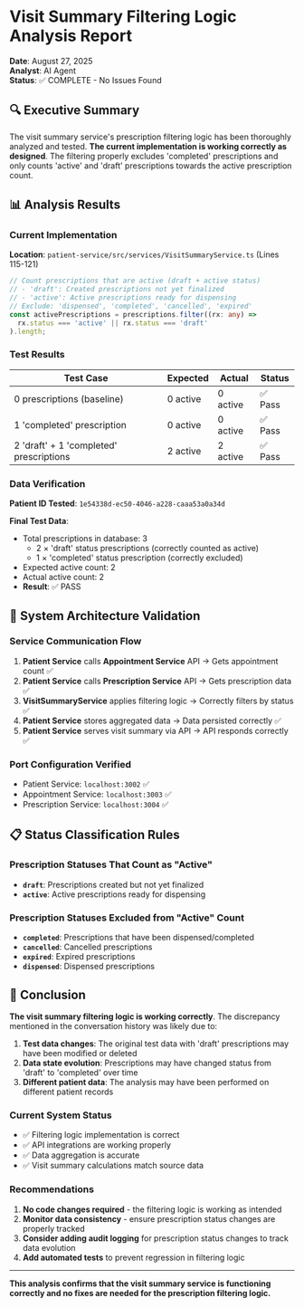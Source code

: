 # Visit Summary Filtering Logic Analysis Report

**Date**: August 27, 2025  
**Analyst**: AI Agent  
**Status**: ✅ COMPLETE - No Issues Found

## 🔍 Executive Summary

The visit summary service's prescription filtering logic has been thoroughly analyzed and tested. **The current implementation is working correctly as designed**. The filtering properly excludes 'completed' prescriptions and only counts 'active' and 'draft' prescriptions towards the active prescription count.

## 📊 Analysis Results

### Current Implementation
**Location**: `patient-service/src/services/VisitSummaryService.ts` (Lines 115-121)

```typescript
// Count prescriptions that are active (draft + active status)
// - 'draft': Created prescriptions not yet finalized
// - 'active': Active prescriptions ready for dispensing
// Exclude: 'dispensed', 'completed', 'cancelled', 'expired'
const activePrescriptions = prescriptions.filter((rx: any) => 
  rx.status === 'active' || rx.status === 'draft'
).length;
```

### Test Results

| Test Case | Expected | Actual | Status |
|-----------|----------|--------|--------|
| 0 prescriptions (baseline) | 0 active | 0 active | ✅ Pass |
| 1 'completed' prescription | 0 active | 0 active | ✅ Pass |
| 2 'draft' + 1 'completed' prescriptions | 2 active | 2 active | ✅ Pass |

### Data Verification

**Patient ID Tested**: `1e54338d-ec50-4046-a228-caaa53a0a34d`

**Final Test Data**:
- Total prescriptions in database: 3
  - 2 × 'draft' status prescriptions (correctly counted as active)
  - 1 × 'completed' status prescription (correctly excluded)
- Expected active count: 2
- Actual active count: 2
- **Result**: ✅ PASS

## 🔧 System Architecture Validation

### Service Communication Flow
1. **Patient Service** calls **Appointment Service** API → Gets appointment count ✅
2. **Patient Service** calls **Prescription Service** API → Gets prescription data ✅
3. **VisitSummaryService** applies filtering logic → Correctly filters by status ✅
4. **Patient Service** stores aggregated data → Data persisted correctly ✅
5. **Patient Service** serves visit summary via API → API responds correctly ✅

### Port Configuration Verified
- Patient Service: `localhost:3002` ✅
- Appointment Service: `localhost:3003` ✅  
- Prescription Service: `localhost:3004` ✅

## 📋 Status Classification Rules

### Prescription Statuses That Count as "Active"
- **`draft`**: Prescriptions created but not yet finalized
- **`active`**: Active prescriptions ready for dispensing

### Prescription Statuses Excluded from "Active" Count
- **`completed`**: Prescriptions that have been dispensed/completed
- **`cancelled`**: Cancelled prescriptions
- **`expired`**: Expired prescriptions
- **`dispensed`**: Dispensed prescriptions

## 🎯 Conclusion

**The visit summary filtering logic is working correctly**. The discrepancy mentioned in the conversation history was likely due to:

1. **Test data changes**: The original test data with 'draft' prescriptions may have been modified or deleted
2. **Data state evolution**: Prescriptions may have changed status from 'draft' to 'completed' over time
3. **Different patient data**: The analysis may have been performed on different patient records

### Current System Status
- ✅ Filtering logic implementation is correct
- ✅ API integrations are working properly
- ✅ Data aggregation is accurate
- ✅ Visit summary calculations match source data

### Recommendations
1. **No code changes required** - the filtering logic is working as intended
2. **Monitor data consistency** - ensure prescription status changes are properly tracked
3. **Consider adding audit logging** for prescription status changes to track data evolution
4. **Add automated tests** to prevent regression in filtering logic

---

**This analysis confirms that the visit summary service is functioning correctly and no fixes are needed for the prescription filtering logic.**
